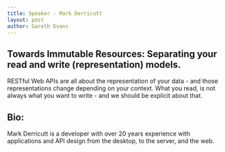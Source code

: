 ```yaml
---
title: Speaker - Mark Derricutt
layout: post
author: Gareth Evans
---
```


## Towards Immutable Resources: Separating your read and write (representation) models.

RESTful Web APIs are all about the representation of your data - and those representations change depending on your context. 
What you read, is not always what you want to write - and we should be explicit about that.

## Bio:

Mark Derricutt is a developer with over 20 years experience with applications and API design from the desktop, to the server, and the web.

